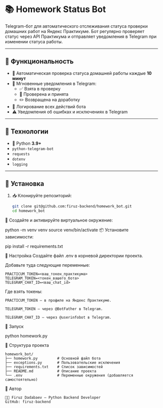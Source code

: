 # 📚 Homework Status Bot

Telegram-бот для автоматического отслеживания статуса проверки домашних работ на Яндекс Практикуме. Бот регулярно проверяет статус через API Практикума и отправляет уведомления в Telegram при изменении статуса работы.

---

## 📌 Функциональность

- 📡 Автоматическая проверка статуса домашней работы каждые **10 минут**
- 📲 Мгновенные уведомления в Telegram:
  - ✅ Взята в проверку
  - 🎉 Проверена и принята
  - ✏️ Возвращена на доработку
- 📝 Логирование всех действий бота
- ⚠️ Уведомления об ошибках и исключениях в Telegram

---

## 📌 Технологии

- 🐍 Python **3.9+**
- `python-telegram-bot`
- `requests`
- `dotenv`
- `logging`

---

## 📌 Установка

1. 📥 Клонируйте репозиторий:

   ```bash
   git clone git@github.com:firuz-backend/homework_bot.git
   cd homework_bot
🐍 Создайте и активируйте виртуальное окружение:

python -m venv venv
source venv/bin/activate
📦 Установите зависимости:

pip install -r requirements.txt


📌 Настройка
Создайте файл .env в корневой директории проекта.

Добавьте туда следующие переменные:

    PRACTICUM_TOKEN=<ваш_токен_практикума>
    TELEGRAM_TOKEN=<токен_вашего_бота>
    TELEGRAM_CHAT_ID=<ваш_chat_id>

Где взять токены:

    PRACTICUM_TOKEN — в профиле на Яндекс Практикуме.

    TELEGRAM_TOKEN — через @BotFather в Telegram.

    TELEGRAM_CHAT_ID — через @userinfobot в Telegram.

📌 Запуск

python homework.py


📌 Структура проекта

    homework_bot/
    ├── homework.py         # Основной файл бота
    ├── exceptions.py       # Пользовательские исключения
    ├── requirements.txt    # Список зависимостей
    ├── README.md           # Описание проекта
    └── .env                # Переменные окружения (добавляется самостоятельно)


📌 Автор

    👨‍💻 Firuz Dadabaev — Python Backend Developer
    GitHub: firuz-backend